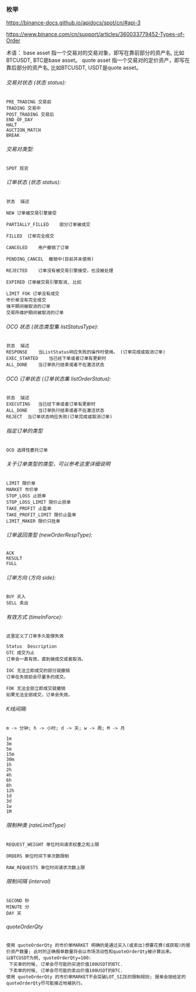 

### 枚举
https://binance-docs.github.io/apidocs/spot/cn/#api-3

https://www.binance.com/cn/support/articles/360033779452-Types-of-Order

术语：
base asset 指一个交易对的交易对象，即写在靠前部分的资产名, 比如BTCUSDT, BTC是base asset。
quote asset 指一个交易对的定价资产，即写在靠后部分的资产名, 比如BTCUSDT, USDT是quote asset。

###### 交易对状态 (状态 status):
```
PRE_TRADING 交易前
TRADING 交易中
POST_TRADING 交易后
END_OF_DAY
HALT
AUCTION_MATCH
BREAK
```

###### 交易对类型:
```
SPOT 现货
```

###### 订单状态 (状态 status):
```
状态	描述

NEW	订单被交易引擎接受

PARTIALLY_FILLED	部分订单被成交

FILLED	订单完全成交

CANCELED	用户撤销了订单

PENDING_CANCEL	撤销中(目前并未使用)

REJECTED	订单没有被交易引擎接受，也没被处理

EXPIRED	订单被交易引擎取消, 比如

LIMIT FOK 订单没有成交
市价单没有完全成交
强平期间被取消的订单
交易所维护期间被取消的订单
```

###### OCO 状态 (状态类型集 listStatusType):
```
状态	描述
RESPONSE	当ListStatus响应失败的操作时使用。 (订单完成或取消订单)
EXEC_STARTED	当已经下单或者订单有更新时
ALL_DONE	当订单执行结束或者不在激活状态
```

###### OCO 订单状态 (订单状态集 listOrderStatus):
```
状态	描述
EXECUTING	当已经下单或者订单有更新时
ALL_DONE	当订单执行结束或者不在激活状态
REJECT	当订单状态响应失败(订单完成或取消订单)
```

###### 指定订单的类型
```
OCO 选择性委托订单
```


###### 关于订单类型的类型，可以参考这里详细说明
```
LIMIT 限价单
MARKET 市价单
STOP_LOSS 止损单
STOP_LOSS_LIMIT 限价止损单
TAKE_PROFIT 止盈单
TAKE_PROFIT_LIMIT 限价止盈单
LIMIT_MAKER 限价只挂单
```
###### 订单返回类型 (newOrderRespType):
```
ACK
RESULT
FULL
```

###### 订单方向 (方向 side):
```
BUY 买入
SELL 卖出
```

###### 有效方式 (timeInForce):
```
这里定义了订单多久能够失效

Status	Description
GTC	成交为止
订单会一直有效，直到被成交或者取消。

IOC	无法立即成交的部分就撤销
订单在失效前会尽量多的成交。

FOK	无法全部立即成交就撤销
如果无法全部成交，订单会失效。
```

###### K线间隔:
```
m -> 分钟; h -> 小时; d -> 天; w -> 周; M -> 月
```

```
1m
3m
5m
15m
30m
1h
2h
4h
6h
8h
12h
1d
3d
1w
1M
```

###### 限制种类 (rateLimitType) 
```
REQUEST_WEIGHT 单位时间请求权重之和上限

ORDERS 单位时间下单次数限制

RAW_REQUESTS 单位时间请求次数上限
```

###### 限制间隔 (interval)
```
SECOND 秒
MINUTE 分
DAY 天
```

###### quoteOrderQty
```
使用 quoteOrderQty 的市价单MARKET 明确的是通过买入(或卖出)想要花费(或获取)的报价资产数量; 此时的正确报单数量将会以市场流动性和quoteOrderQty被计算出来。
以BTCUSDT为例, quoteOrderQty=100:
 下买单的时候, 订单会尽可能的买进价值100USDT的BTC.
 下卖单的时候, 订单会尽可能的卖出价值100USDT的BTC.
使用 quoteOrderQty 的市价单MARKET不会突破LOT_SIZE的限制规则; 报单会按给定的quoteOrderQty尽可能接近地被执行。
```
